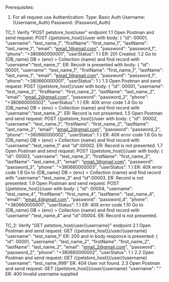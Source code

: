 Prerequisites:
1. For all request use Authentication:
Type: Basic Auth
Username: {Username_Auth}
Password: {Password_Auth}

TC_1: Verify "POST petstore_host/user" endpoint 
1.1 Open Postman and send request:
    POST {{petstore_host}}/user 
with body:
{
  "id": 00001,
  "username": "test_name_1",
  "firstName": "first_name_1",
  "lastName": "last_name_1",
  "email": "email_1@gmail.com",
  "password": "password_1",
  "phone": "+380660000001",
  "userStatus": 1
}
ER: 201 Created. 
1.2 Go to {DB_name} DB > {env} > Collection {name} and find record with "username":"test_name_1".
ER: Recodr is presented with body:
{
  "id": 00001,
  "username": "test_name_1",
  "firstName": "first_name_1",
  "lastName": "last_name_1",
  "email": "email_1@gmail.com",
  "password": "password_1",
  "phone": "+380660000001",
  "userStatus": 1
}
1.3 Open Postman and send request:
    POST {{petstore_host}}/user 
with body:
{
  "id": 00001,
  "username": "test_name_2",
  "firstName": "first_name_2",
  "lastName": "last_name_2",
  "email": "email_2@gmail.com",
  "password": "password_2",
  "phone": "+380660000002",
  "userStatus": 1
}
ER: 40X error code
1.4 Go to {DB_name} DB > {env} > Collection {name} and find record with "username":"test_name_2".
ER: Record is not presented.
1.5 Open Postman and send request:
    POST {{petstore_host}}/user 
with body:
{
  "id": 00002,
  "username": "test_name_1",
  "firstName": "first_name_2",
  "lastName": "last_name_2",
  "email": "email_2@gmail.com",
  "password": "password_2",
  "phone": "+380660000002",
  "userStatus": 1
}
ER: 40X error code
1.6 Go to {DB_name} DB > {env} > Collection {name} and find record with "username":"test_name_1" and "id":00002.
ER: Record is not presented.
1.7 Open Postman and send request:
    POST {{petstore_host}}/user 
with body:
{
  "id": 00003,
  "username": "test_name_3",
  "firstName": "first_name_3",
  "lastName": "last_name_3",
  "email": "email_1@gmail.com",
  "password": "password_3",
  "phone": "+380660000003",
  "userStatus": 1
}
ER: 40X error code
1.8 Go to {DB_name} DB > {env} > Collection {name} and find record with "username":"test_name_3" and "id":00003.
ER: Record is not presented.
1.9 Open Postman and send request:
    POST {{petstore_host}}/user 
with body:
{
  "id": 00004,
  "username": "test_name_4",
  "firstName": "first_name_4",
  "lastName": "last_name_4",
  "email": "email_4@gmail.com",
  "password": "password_4",
  "phone": "+380660000001",
  "userStatus": 1
}
ER: 40X error code
1.10 Go to {DB_name} DB > {env} > Collection {name} and find record with "username":"test_name_4" and "id":00004.
ER: Record is not presented.


TC_2: Verify "GET petstore_host/user/{username}" endpoint 
2.1 Open Postman and send request:
    GET {{petstore_host}}/user/{username}
 "username": "test_name_1"
ER: 200 and in body responce is presented: 
{
  "id": 00001,
  "username": "test_name_2",
  "firstName": "first_name_2",
  "lastName": "last_name_2",
  "email": "email_2@gmail.com",
  "password": "password_2",
  "phone": "+380660000002",
  "userStatus": 1
}
2.2 Open Postman and send request:
    GET {{petstore_host}}/user/{username}
 "username": "test_name_999"
ER: 404 User not found.
2.3 Open Postman and send request:
    GET {{petstore_host}}/user/{username}
 "username": "."
ER: 400 Invalid username supplied
